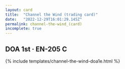 ```yaml
---
layout: card
title:  "Channel the Wind (trading card)"
date:   "2022-12-29T16:01:29.145Z"
permalink: channel-the-wind_(card)
incomplete: true
---
```


## DOA 1st &middot; EN-205 C

{% include templates/channel-the-wind-doa1e.html %}
